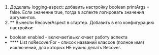 1. Доделать logging-aspect: добавить настройку boolean printArgs = false.
   Если значение true, тогда в аспекте логировать значения аргументов.
2. ** Вынести RecoverAspect в стартер.
   Добавить в его конфигурацию настройки:
- boolean enabled - включает\выключает работу аспекта
- **** List<String> noRecoverFor - список названий классов (полное имя) исключений, для которых НЕ нужно делать Recover.
